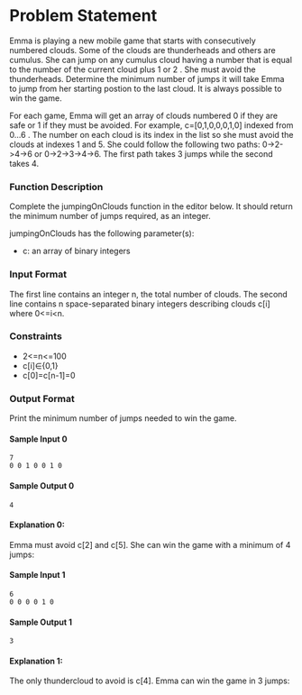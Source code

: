 # Problem Statement
Emma is playing a new mobile game that starts with consecutively numbered clouds. Some of the clouds are thunderheads and others are cumulus. She can jump on any cumulus cloud having a number that is equal to the number of the current cloud plus 1 or 2 . She must avoid the thunderheads. Determine the minimum number of jumps it will take Emma to jump from her starting postion to the last cloud. It is always possible to win the game.

For each game, Emma will get an array of clouds numbered  0 if they are safe or 1 if they must be avoided. For example, c=[0,1,0,0,0,1,0] indexed from 0...6 . The number on each cloud is its index in the list so she must avoid the clouds at indexes 1 and 5. She could follow the following two paths: 0->2->4->6 or 0->2->3->4->6. The first path takes 3 jumps while the second takes 4.

### Function Description

Complete the jumpingOnClouds function in the editor below. It should return the minimum number of jumps required, as an integer.

jumpingOnClouds has the following parameter(s):

+ c: an array of binary integers
### Input Format

The first line contains an integer n, the total number of clouds. The second line contains n space-separated binary integers describing clouds c[i] where 0<=i<n.

### Constraints
+ 2<=n<=100
+ c[i]&#8712;{0,1}
+ c[0]=c[n-1]=0
### Output Format

Print the minimum number of jumps needed to win the game.

#### Sample Input 0
```
7
0 0 1 0 0 1 0
```
#### Sample Output 0
```
4
```
#### Explanation 0:
Emma must avoid c[2] and c[5]. She can win the game with a minimum of 4 jumps:

#### Sample Input 1
```
6
0 0 0 0 1 0
```
#### Sample Output 1
```
3
```
#### Explanation 1:
The only thundercloud to avoid is c[4]. Emma can win the game in 3 jumps: